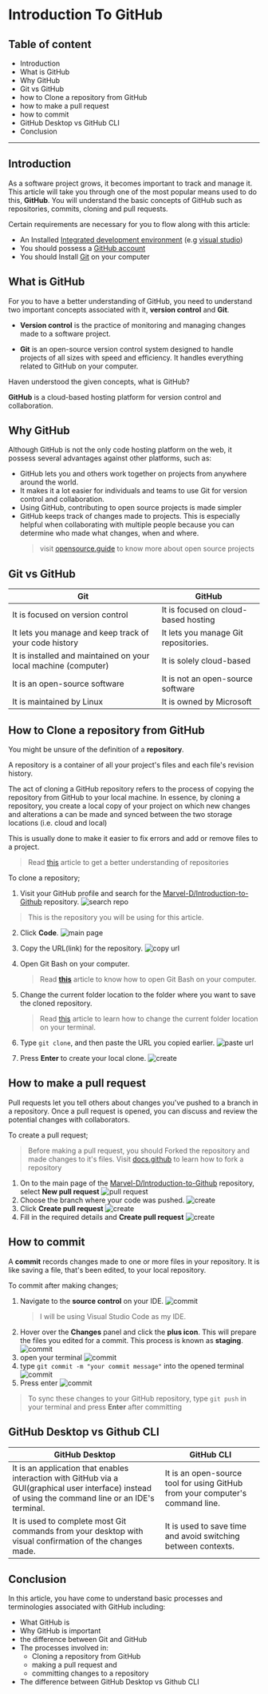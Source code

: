 # Introduction To GitHub

## Table of content

- Introduction
- What is GitHub
- Why GitHub
- Git vs GitHub
- how to Clone a repository from GitHub
- how to make a pull request
- how to commit
- GitHub Desktop vs GitHub CLI
- Conclusion

---

## Introduction

As a software project grows, it becomes important to track and manage it.
This article will take you through one of the most popular means used to do this, **GitHub**. You will understand the basic concepts of GitHub such as repositories, commits, cloning and pull requests.

Certain requirements are necessary for you to flow along with this article:

- An Installed [Integrated development environment](https://en.wikipedia.org/wiki/Integrated_development_environment) (e.g [visual studio](https://code.visualstudio.com/download))
- You should possess a [GitHub account](http://github.com/)
- You should Install [Git](https://git-scm.com/) on your computer

## What is GitHub

For you to have a better understanding of GitHub, you need to understand two important concepts associated with it, **version control** and **Git**.

- **Version control** is the practice of monitoring and managing changes made to a software project.

- **Git** is an open-source version control system designed to handle projects of all sizes with speed and efficiency. It handles everything related to GitHub on your computer.

Haven understood the given concepts, what is GitHub?

**GitHub** is a cloud-based hosting platform for version control and collaboration.

## Why GitHub

Although GitHub is not the only code hosting platform on the web, it possess several advantages against other platforms, such as:

- GitHub lets you and others work together on projects from anywhere around the world.
- It makes it a lot easier for individuals and teams to use Git for version control and collaboration.
- Using GitHub, contributing to open source projects is made simpler
- GitHub keeps track of changes made to projects. This is especially helpful when collaborating with multiple people because you can determine who made what changes, when and where.
  > visit [opensource.guide](https://opensource.guide/starting-a-project/#:~:text=When%20a%20project%20is%20open,through%20an%20open%20source%20license.) to know more about open source projects

## Git vs GitHub

| Git                                                             | GitHub                               |
| --------------------------------------------------------------- | ------------------------------------ |
| It is focused on version control                                | It is focused on cloud-based hosting |
| It lets you manage and keep track of your code history          | It lets you manage Git repositories. |
| It is installed and maintained on your local machine (computer) | It is solely cloud-based             |
| It is an open-source software                                   | It is not an open-source software    |
| It is maintained by Linux                                       | It is owned by Microsoft             |

## How to Clone a repository from GitHub

You might be unsure of the definition of a **repository**.

A repository is a container of all your project's files and each file's revision history.

The act of cloning a GitHub repository refers to the process of copying the repository from GitHub to your local machine. In essence, by cloning a repository, you create a local copy of your project on which new changes and alterations a can be made and synced between the two storage locations (i.e. cloud and local)

This is usually done to make it easier to fix errors and add or remove files to a project.

> Read [this](https://www.geeksforgeeks.org/what-is-a-git-repository/) article to get a better understanding of repositories

To clone a repository;

1. Visit your GitHub profile and search for
   the [Marvel-D/Introduction-to-Github](https://github.com/Marvel-D/Introduction-to-Github) repository.
   ![search repo](img/img0.jpg)

> This is the repository you will be using for this article.

2. Click **Code**.
   ![main page](img/img1_1.png)

3. Copy the URL(link) for the repository.
   ![copy url](img/img2_1.png)

4. Open Git Bash on your computer.

   > Read [**this**](https://www.codecademy.com/article/command-line-setup) article to know how to open Git Bash on your computer.

5. Change the current folder location to the folder where you want to save the cloned repository.

   > Read [this](https://www.git-tower.com/learn/git/ebook/en/command-line/appendix/command-line-101#:~:text=To%20change%20this%20current%20working,%24%20cd%20..) article to learn how to change the current folder location on your terminal.

6. Type `git clone`, and then paste the URL you copied earlier.
   ![paste url](img/img3_1.jpg)

7. Press **Enter** to create your local clone. ![create](img/img4.jpg)

## How to make a pull request

Pull requests let you tell others about changes you've pushed to a branch in a repository. Once a pull request is opened, you can discuss and review the potential changes with collaborators.

To create a pull request;

> Before making a pull request, you should Forked the repository and made changes to it's files. Visit [docs.github](https://docs.github.com/en/get-started/quickstart/fork-a-repo) to learn how to fork a repository

1. On to the main page of the [Marvel-D/Introduction-to-Github](https://github.com/Marvel-D/Introduction-to-Github) repository, select **New pull request**
   ![pull request](img/img5_1.png)
2. Choose the branch where your code was pushed.
   ![create](img/img6_1.png)
3. Click **Create pull request**
   ![create](img/img6_2.png)
4. Fill in the required details and **Create pull request** ![create](img/img7.jpg)

## How to commit

A **commit** records changes made to one or more files in your repository. It is like saving a file, that's been edited, to your local repository.

To commit after making changes;

1. Navigate to the **source control** on your IDE.
   ![commit](img/img8.jpg)
   > I will be using Visual Studio Code as my IDE.
2. Hover over the **Changes** panel and click the **plus icon**. This will prepare the files you edited for a commit. This process is known as **staging**.
   ![commit](img/img8_2.jpg)
3. open your terminal
   ![commit](img/img8_3.png)
4. type `git commit -m "your commit message"` into the opened terminal
   ![commit](img/img9_1.jpg)
5. Press enter
   ![commit](img/img9.jpg)

> To sync these changes to your GitHub repository, type `git push` in your terminal and press **Enter** after committing

## GitHub Desktop vs Github CLI

| GitHub Desktop                                                                                                                                        | GitHub CLI                                                                    |
| ----------------------------------------------------------------------------------------------------------------------------------------------------- | ----------------------------------------------------------------------------- |
| It is an application that enables interaction with GitHub via a GUI(graphical user interface) instead of using the command line or an IDE's terminal. | It is an open-source tool for using GitHub from your computer's command line. |
| It is used to complete most Git commands from your desktop with visual confirmation of the changes made.                                              | It is used to save time and avoid switching between contexts.                 |

## Conclusion

In this article, you have come to understand basic processes and terminologies associated with GitHub including:

- What GitHub is
- Why GitHub is important
- the difference between Git and GitHub
- The processes involved in:
  - Cloning a repository from GitHub
  - making a pull request and
  - committing changes to a repository
- The difference between GitHub Desktop vs Github CLI
